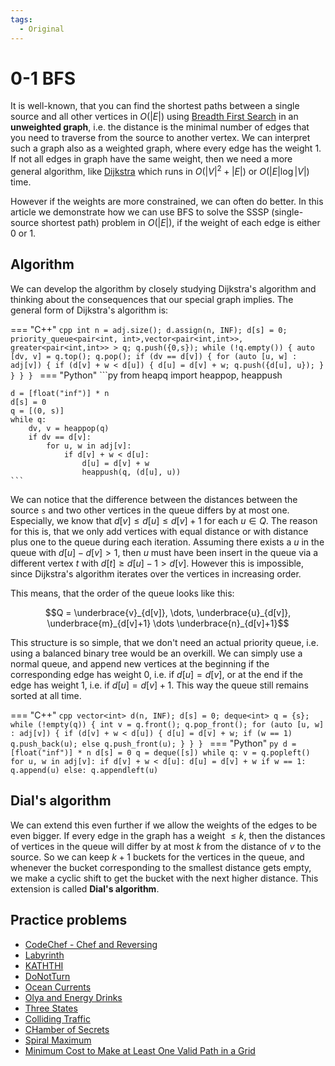 ```yaml
---
tags:
  - Original
---
```


# 0-1 BFS

It is well-known, that you can find the shortest paths between a single source and all other vertices in $O(|E|)$ using [Breadth First Search](breadth-first-search.md) in an **unweighted graph**, i.e. the distance is the minimal number of edges that you need to traverse from the source to another vertex.
We can interpret such a graph also as a weighted graph, where every edge has the weight $1$.
If not all edges in graph have the same weight, then we need a more general algorithm, like [Dijkstra](dijkstra.md) which runs in $O(|V|^2 + |E|)$ or $O(|E| \log |V|)$ time.

However if the weights are more constrained, we can often do better.
In this article we demonstrate how we can use BFS to solve the SSSP (single-source shortest path) problem in $O(|E|)$, if the weight of each edge is either $0$ or $1$.

## Algorithm

We can develop the algorithm by closely studying Dijkstra's algorithm and thinking about the consequences that our special graph implies.
The general form of Dijkstra's algorithm is:

=== "C++"
    ```cpp
    int n = adj.size();
    d.assign(n, INF);
    d[s] = 0;
    priority_queue<pair<int, int>,vector<pair<int,int>>, greater<pair<int,int>> > q;
    q.push({0,s});
    while (!q.empty()) {
        auto [dv, v] = q.top();
        q.pop();
        if (dv == d[v]) {
            for (auto [u, w] : adj[v]) {
                if (d[v] + w < d[u]) {
                    d[u] = d[v] + w;
                    q.push({d[u], u});
                }
            }
        }
    }
    ```
=== "Python"
    ```py
    from heapq import heappop, heappush


    d = [float("inf")] * n
    d[s] = 0
    q = [(0, s)]
    while q:
        dv, v = heappop(q)
        if dv == d[v]:
            for u, w in adj[v]:
                if d[v] + w < d[u]:
                    d[u] = d[v] + w
                    heappush(q, (d[u], u))
    ```

We can notice that the difference between the distances between the source `s` and two other vertices in the queue differs by at most one.
Especially, we know that $d[v] \le d[u] \le d[v] + 1$ for each $u \in Q$.
The reason for this is, that we only add vertices with equal distance or with distance plus one to the queue during each iteration.
Assuming there exists a $u$ in the queue with $d[u] - d[v] > 1$, then $u$ must have been insert in the queue via a different vertex $t$ with $d[t] \ge d[u] - 1 > d[v]$.
However this is impossible, since Dijkstra's algorithm iterates over the vertices in increasing order.

This means, that the order of the queue looks like this:

$$Q = \underbrace{v}_{d[v]}, \dots, \underbrace{u}_{d[v]}, \underbrace{m}_{d[v]+1} \dots \underbrace{n}_{d[v]+1}$$

This structure is so simple, that we don't need an actual priority queue, i.e. using a balanced binary tree would be an overkill.
We can simply use a normal queue, and append new vertices at the beginning if the corresponding edge has weight $0$, i.e. if $d[u] = d[v]$, or at the end if the edge has weight $1$, i.e. if $d[u] = d[v] + 1$.
This way the queue still remains sorted at all time.

=== "C++"
    ```cpp
    vector<int> d(n, INF);
    d[s] = 0;
    deque<int> q = {s};
    while (!empty(q)) {
        int v = q.front();
        q.pop_front();
        for (auto [u, w] : adj[v]) {
            if (d[v] + w < d[u]) {
                d[u] = d[v] + w;
                if (w == 1)
                    q.push_back(u);
                else
                    q.push_front(u);
            }
        }
    }
    ```
=== "Python"
    ```py
    d = [float("inf")] * n
    d[s] = 0
    q = deque([s])
    while q:
        v = q.popleft()
        for u, w in adj[v]:
            if d[v] + w < d[u]:
                d[u] = d[v] + w
                if w == 1:
                    q.append(u)
                else:
                    q.appendleft(u)
    ```

## Dial's algorithm

We can extend this even further if we allow the weights of the edges to be even bigger.
If every edge in the graph has a weight $\le k$, then the distances of vertices in the queue will differ by at most $k$ from the distance of $v$ to the source.
So we can keep $k + 1$ buckets for the vertices in the queue, and whenever the bucket corresponding to the smallest distance gets empty, we make a cyclic shift to get the bucket with the next higher distance.
This extension is called **Dial's algorithm**.

## Practice problems

- [CodeChef - Chef and Reversing](https://www.codechef.com/problems/REVERSE)
- [Labyrinth](https://codeforces.com/contest/1063/problem/B)
- [KATHTHI](http://www.spoj.com/problems/KATHTHI/)
- [DoNotTurn](https://community.topcoder.com/stat?c=problem_statement&pm=10337)
- [Ocean Currents](https://onlinejudge.org/index.php?option=onlinejudge&page=show_problem&problem=2620)
- [Olya and Energy Drinks](https://codeforces.com/problemset/problem/877/D)
- [Three States](https://codeforces.com/problemset/problem/590/C)
- [Colliding Traffic](https://onlinejudge.org/index.php?option=com_onlinejudge&Itemid=8&page=show_problem&problem=2621)
- [CHamber of Secrets](https://codeforces.com/problemset/problem/173/B)
- [Spiral Maximum](https://codeforces.com/problemset/problem/173/C)
- [Minimum Cost to Make at Least One Valid Path in a Grid](https://leetcode.com/problems/minimum-cost-to-make-at-least-one-valid-path-in-a-grid)
